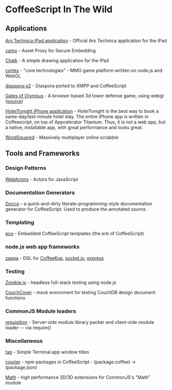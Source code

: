 # CoffeeScript In The Wild

## Applications
[Ars Technica iPad application](http://itunes.apple.com/us/app/ars-technica/id393859050?mt=8) - Official Ars Technica application for the iPad

[camo](https://github.com/atmos/camo) - Asset Proxy for Secure Embedding

[Chalk](https://chalk.37signals.com) - A simple drawing application for the iPad

[cortex](http://github.com/feisty) - "core technologies" - MMO game platform written on node.js and WebGL

[diaspora-x2](http://github.com/bnolan/diaspora-x2) - Diaspora ported to XMPP and CoffeeScript

[Gates of Olympus](http://gatesofolympus.com) - A browser based 3d tower defense game, using webgl ([source](http://github.com/rehno-lindeque/Gates-of-Olympus))

[HotelTonight iPhone application](http://www.hoteltonight.com) - HotelTonight is the best way to book a same-day/last-minute hotel stay.  The entire iPhone app is written in Coffeescript, on top of Appcelerator Titanium.  Thus, it is not a web app, but a native, installable app, with great performance and looks great.

[WordSquared](http://wordsquared.com) - Massively multiplayer online scrabble

## Tools and Frameworks

### Design Patterns
[WebActors](http://github.com/mental/webactors) - Actors for JavaScript

### Documentation Generators
[Docco](http://jashkenas.github.com/docco/) - a quick-and-dirty literate-programming-style documentation generator for CoffeeScript. Used to produce the annotated source.

### Templating
[eco](http://github.com/sstephenson/eco) - Embedded CoffeeScript templates (the erb of CoffeeScript)

### node.js web app frameworks
[zappa](http://github.com/mauricemach/zappa) - DSL for [CoffeeKup](http://github.com/mauricemach/coffeekup), [socket.io](http://github.com/LearnBoost/Socket.IO), [express](http://github.com/visionmedia/express)

### Testing
[Zombie.js](http://zombie.labnotes.org) - headless full-stack testing using node.js

[CouchCover](http://github.com/zdzolton/couch-cover) - mock evironment for testing CouchDB design document functions

### CommonJS Module loaders
[requisition](http://github.com/feisty/requisition) - Server-side module library packer and client-side module loader -- via require()

### Miscellaneous
[tag](http://github.com/feisty/tag) - Simple Terminal.app window titles

[courier](http://github.com/feisty/courier) - npm packages in CoffeeScript - (package.coffee) -> (package.json)

[Math](http://github.com/feisty/math) - high performance 2D/3D extensions for CommonJS's "Math" module